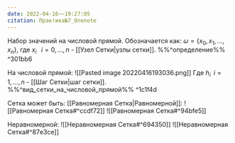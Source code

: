 ```yaml
---
date: 2022-04-16~~19:27:05
citation: Практика№7_Onenote
---
```

Набор значений на числовой прямой. Обозначается как: $\omega = \{x_0,x_1,...,x_n\}$, где $x_i \;\;\;i=0,...,n$ - [[Узел Сетки|узлы сетки]].
%%^определение%% ^301bb6

На числовой прямой:
![[Pasted image 20220416193036.png]]
Где $h_i\;\;i=1,...,n$ - [[Шаг Сетки|шаг сетки]].
%%^вид_сетки_на_числовой_прямой%% ^1c1f4d

Сетка может быть:
[[Равномерная Сетка|Равномерной]]:
![[Равномерная Сетка#^ccdf72]]
![[Равномерная Сетка#^94bfe5]]

Неравномерной:
![[Неравномерная Сетка#^694350]]
![[Неравномерная Сетка#^87e3ce]]